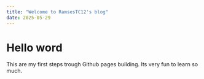 ```yaml
---
title: "Welcome to RamsesTC12's blog"
date: 2025-05-29
---
```

# Hello word
This are my first steps trough Github pages building.
Its very fun to learn so much.
